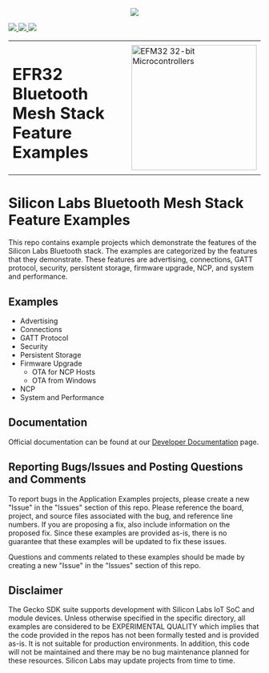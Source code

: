 <a href="https://www.zephyrproject.org">
   <p align="center">
     <img src="doc/images/Zephyr-Project.png">
   </p>
</a>

<a href="https://bestpractices.coreinfrastructure.org/projects/74">
<img src="https://bestpractices.coreinfrastructure.org/projects/74/badge">
</a>

<a href="https://buildkite.com/zephyr/zephyr">
<img src="https://badge.buildkite.com/f5bd0dc88306cee17c9b38e78d11bb74a6291e3f40e7d13f31.svg?branch=master">
</a>

<a href="https://docs.silabs.com/bluetooth/latest/">
<img src="https://img.shields.io/badge/Silabs%20Bluetooth%20Mesh-documentation-brightblue.svg?longCache=true">
</a>

<table border="0">
  <tr>
    <td align="left" valign="middle">
    <h1>EFR32 Bluetooth Mesh Stack Feature Examples</h1>
  </td>
  <td align="left" valign="middle">
    <a href="https://www.silabs.com/wireless/bluetooth">
      <img src="http://pages.silabs.com/rs/634-SLU-379/images/WGX-transparent.png"  title="Silicon Labs Gecko and Wireless Gecko MCUs" alt="EFM32 32-bit Microcontrollers" width="250"/>
    </a>
  </td>
  </tr>
</table>

# Silicon Labs Bluetooth Mesh Stack Feature Examples #

This repo contains example projects which demonstrate the features of the Silicon Labs Bluetooth stack. The examples are categorized by the features that they demonstrate. These features are advertising, connections, GATT protocol, security, persistent storage, firmware upgrade, NCP, and system and performance.

## Examples ##

- Advertising
- Connections
- GATT Protocol
- Security
- Persistent Storage
- Firmware Upgrade
  - OTA for NCP Hosts
  - OTA from Windows
- NCP
- System and Performance

## Documentation ##

Official documentation can be found at our [Developer Documentation](https://docs.silabs.com/bluetooth/latest/) page.

## Reporting Bugs/Issues and Posting Questions and Comments ##

To report bugs in the Application Examples projects, please create a new "Issue" in the "Issues" section of this repo. Please reference the board, project, and source files associated with the bug, and reference line numbers. If you are proposing a fix, also include information on the proposed fix. Since these examples are provided as-is, there is no guarantee that these examples will be updated to fix these issues.

Questions and comments related to these examples should be made by creating a new "Issue" in the "Issues" section of this repo.

## Disclaimer ##

The Gecko SDK suite supports development with Silicon Labs IoT SoC and module devices. Unless otherwise specified in the specific directory, all examples are considered to be EXPERIMENTAL QUALITY which implies that the code provided in the repos has not been formally tested and is provided as-is.  It is not suitable for production environments.  In addition, this code will not be maintained and there may be no bug maintenance planned for these resources. Silicon Labs may update projects from time to time.
